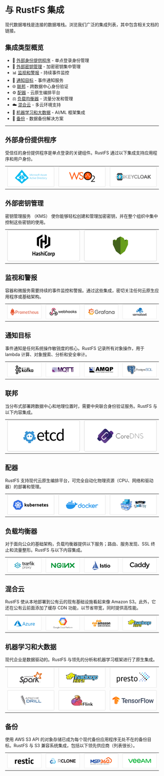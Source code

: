 # 与 RustFS 集成

现代数据堆栈是连接的数据堆栈。浏览我们广泛的集成列表，其中包含相关文档的链接。

## 集成类型概览

- 👥 [外部身份提供程序](#外部身份提供程序) - 单点登录身份管理
- 🔐 [外部密钥管理](#外部密钥管理) - 加密密钥集中管理
- 📊 [监视和警报](#监视和警报) - 持续事件监控
- 🔔 [通知目标](#通知目标) - 事件通知服务
- 🌐 [联邦](#联邦) - 跨数据中心身份验证
- ⚙️ [配器](#配器) - 云原生编排平台
- ⚖️ [负载均衡器](#负载均衡器) - 流量分发和管理
- ☁️ [混合云](#混合云) - 多云环境支持
- 🤖 [机器学习和大数据](#机器学习和大数据) - AI/ML 框架集成
- 💾 [备份](#备份) - 数据备份解决方案

---

## 外部身份提供程序

受信任的身份提供程序是单点登录的关键组件。RustFS 通过以下集成支持应用程序和用户身份。

| | | |
|---|---|---|
| ![身份提供程序 1](./images/identity-1.png) | ![身份提供程序 2](./images/identity-2.png) | ![身份提供程序 3](./images/identity-3.png) |

## 外部密钥管理

密钥管理服务 （KMS） 使你能够轻松创建和管理加密密钥，并在整个组织中集中控制这些密钥的使用。

| | |
|---|---|
| ![密钥管理 1](./images/kms-1.png) | ![密钥管理 2](./images/kms-2.png) |

## 监视和警报

容器和微服务需要持续的事件监控和警报。通过这些集成，密切关注任何云原生应用程序或基础架构。

| | | | |
|---|---|---|---|
| ![监控 1](./images/monitoring-1.png) | ![监控 2](./images/monitoring-2.png) | ![监控 3](./images/monitoring-3.png) | ![监控 4](./images/monitoring-4.png) |

## 通知目标

事件通知是任何系统操作敏锐度的核心。RustFS 记录所有对象操作，用于 lambda 计算、对象搜索、分析和安全审计。

| | | | |
|---|---|---|---|
| ![通知 1](./images/notification-1.png) | ![通知 2](./images/notification-2.png) | ![通知 3](./images/notification-3.png) | ![通知 4](./images/notification-4.png) |

## 联邦

当分布式部署跨数据中心和地理位置时，需要中央联合身份验证服务。RustFS 与以下内容集成。

| | |
|---|---|
| ![联邦 1](./images/federation-1.png) | ![联邦 2](./images/federation-2.png) |

## 配器

RustFS 支持现代云原生编排平台，可完全自动化物理资源（CPU、网络和驱动器）的部署和管理。

| | | |
|---|---|---|
| ![编排 1](./images/orchestrator-1.png) | ![编排 2](./images/orchestrator-2.png) | ![编排 3](./images/orchestrator-3.png) |

## 负载均衡器

对于面向公众的基础架构，负载均衡器提供以下服务；路由、服务发现、SSL 终止和流量整形。RustFS 与以下内容集成。

| | | | |
|---|---|---|---|
| ![负载均衡 1](./images/loadbalancer-1.png) | ![负载均衡 2](./images/loadbalancer-2.png) | ![负载均衡 3](./images/loadbalancer-3.png) | ![负载均衡 4](./images/loadbalancer-4.png) |

## 混合云

RustFS 使从本地部署到公有云的现有基础设施看起来像 Amazon S3。此外，它还在公有云前面添加了缓存 CDN 功能，以节省带宽，同时提供高性能。

| | | | |
|---|---|---|---|
| ![混合云 1](./images/hybrid-1.png) | ![混合云 2](./images/hybrid-2.png) | ![混合云 3](./images/hybrid-3.png) | ![混合云 4](./images/hybrid-4.png) |

## 机器学习和大数据

现代企业是数据驱动的。RustFS 与领先的分析和机器学习框架进行了原生集成。

| | | |
|---|---|---|
| ![机器学习 1](./images/ml-1.png) | ![机器学习 2](./images/ml-2.png) | ![机器学习 3](./images/ml-3.png) |
| ![机器学习 4](./images/ml-4.png) | ![机器学习 5](./images/ml-5.png) | ![机器学习 6](./images/ml-6.png) |

## 备份

使用 AWS S3 API 的对象存储已成为每个现代备份应用程序无处不在的备份目标。RustFS 与 S3 兼容系统集成，包括以下领先供应商（列表很长）。

| | | | |
|---|---|---|---|
| ![备份 1](./images/backup-1.png) | ![备份 2](./images/backup-2.png) | ![备份 3](./images/backup-3.png) | ![备份 4](./images/backup-4.png) |
